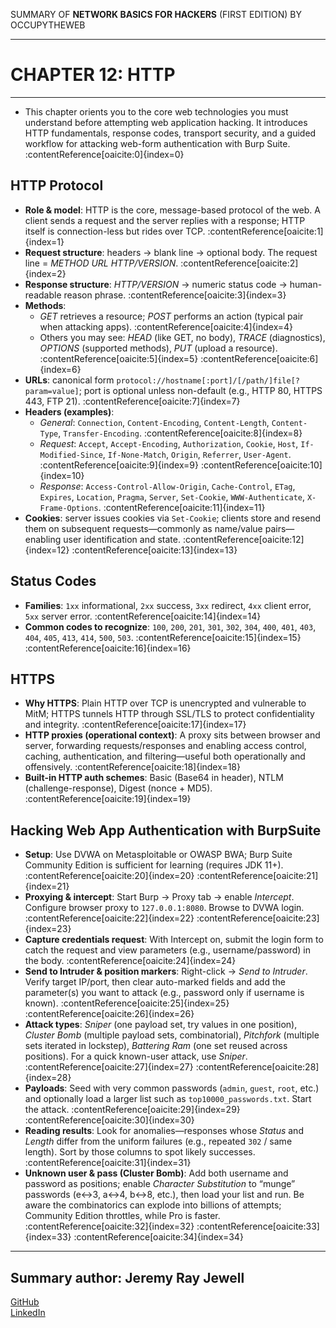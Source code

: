SUMMARY OF 
**NETWORK BASICS FOR HACKERS** 
(FIRST EDITION) BY OCCUPYTHEWEB

---

# CHAPTER 12: HTTP

---

- This chapter orients you to the core web technologies you must understand before attempting web application hacking. It introduces HTTP fundamentals, response codes, transport security, and a guided workflow for attacking web-form authentication with Burp Suite. :contentReference[oaicite:0]{index=0}

## HTTP Protocol

- **Role & model**: HTTP is the core, message-based protocol of the web. A client sends a request and the server replies with a response; HTTP itself is connection-less but rides over TCP. :contentReference[oaicite:1]{index=1}  
- **Request structure**: headers → blank line → optional body. The request line = *METHOD URL HTTP/VERSION*. :contentReference[oaicite:2]{index=2}  
- **Response structure**: *HTTP/VERSION* → numeric status code → human-readable reason phrase. :contentReference[oaicite:3]{index=3}  
- **Methods**:  
  - *GET* retrieves a resource; *POST* performs an action (typical pair when attacking apps). :contentReference[oaicite:4]{index=4}  
  - Others you may see: *HEAD* (like GET, no body), *TRACE* (diagnostics), *OPTIONS* (supported methods), *PUT* (upload a resource). :contentReference[oaicite:5]{index=5} :contentReference[oaicite:6]{index=6}  
- **URLs**: canonical form `protocol://hostname[:port]/[/path/]file[?param=value]`; port is optional unless non-default (e.g., HTTP 80, HTTPS 443, FTP 21). :contentReference[oaicite:7]{index=7}  
- **Headers (examples)**:  
  - *General*: `Connection`, `Content-Encoding`, `Content-Length`, `Content-Type`, `Transfer-Encoding`. :contentReference[oaicite:8]{index=8}  
  - *Request*: `Accept`, `Accept-Encoding`, `Authorization`, `Cookie`, `Host`, `If-Modified-Since`, `If-None-Match`, `Origin`, `Referrer`, `User-Agent`. :contentReference[oaicite:9]{index=9} :contentReference[oaicite:10]{index=10}  
  - *Response*: `Access-Control-Allow-Origin`, `Cache-Control`, `ETag`, `Expires`, `Location`, `Pragma`, `Server`, `Set-Cookie`, `WWW-Authenticate`, `X-Frame-Options`. :contentReference[oaicite:11]{index=11}  
- **Cookies**: server issues cookies via `Set-Cookie`; clients store and resend them on subsequent requests—commonly as name/value pairs—enabling user identification and state. :contentReference[oaicite:12]{index=12} :contentReference[oaicite:13]{index=13}

## Status Codes

- **Families**: `1xx` informational, `2xx` success, `3xx` redirect, `4xx` client error, `5xx` server error. :contentReference[oaicite:14]{index=14}  
- **Common codes to recognize**: `100`, `200`, `201`, `301`, `302`, `304`, `400`, `401`, `403`, `404`, `405`, `413`, `414`, `500`, `503`. :contentReference[oaicite:15]{index=15} :contentReference[oaicite:16]{index=16}

## HTTPS

- **Why HTTPS**: Plain HTTP over TCP is unencrypted and vulnerable to MitM; HTTPS tunnels HTTP through SSL/TLS to protect confidentiality and integrity. :contentReference[oaicite:17]{index=17}  
- **HTTP proxies (operational context)**: A proxy sits between browser and server, forwarding requests/responses and enabling access control, caching, authentication, and filtering—useful both operationally and offensively. :contentReference[oaicite:18]{index=18}  
- **Built-in HTTP auth schemes**: Basic (Base64 in header), NTLM (challenge-response), Digest (nonce + MD5). :contentReference[oaicite:19]{index=19}

## Hacking Web App Authentication with BurpSuite

- **Setup**: Use DVWA on Metasploitable or OWASP BWA; Burp Suite Community Edition is sufficient for learning (requires JDK 11+). :contentReference[oaicite:20]{index=20} :contentReference[oaicite:21]{index=21}  
- **Proxying & intercept**: Start Burp → Proxy tab → enable *Intercept*. Configure browser proxy to `127.0.0.1:8080`. Browse to DVWA login. :contentReference[oaicite:22]{index=22} :contentReference[oaicite:23]{index=23}  
- **Capture credentials request**: With Intercept on, submit the login form to catch the request and view parameters (e.g., username/password) in the body. :contentReference[oaicite:24]{index=24}  
- **Send to Intruder & position markers**: Right-click → *Send to Intruder*. Verify target IP/port, then clear auto-marked fields and add the parameter(s) you want to attack (e.g., password only if username is known). :contentReference[oaicite:25]{index=25} :contentReference[oaicite:26]{index=26}  
- **Attack types**: *Sniper* (one payload set, try values in one position), *Cluster Bomb* (multiple payload sets, combinatorial), *Pitchfork* (multiple sets iterated in lockstep), *Battering Ram* (one set reused across positions). For a quick known-user attack, use *Sniper*. :contentReference[oaicite:27]{index=27} :contentReference[oaicite:28]{index=28}  
- **Payloads**: Seed with very common passwords (`admin`, `guest`, `root`, etc.) and optionally load a larger list such as `top10000_passwords.txt`. Start the attack. :contentReference[oaicite:29]{index=29} :contentReference[oaicite:30]{index=30}  
- **Reading results**: Look for anomalies—responses whose *Status* and *Length* differ from the uniform failures (e.g., repeated `302` / same length). Sort by those columns to spot likely successes. :contentReference[oaicite:31]{index=31}  
- **Unknown user & pass (Cluster Bomb)**: Add both username and password as positions; enable *Character Substitution* to “munge” passwords (e↔3, a↔4, b↔8, etc.), then load your list and run. Be aware the combinatorics can explode into billions of attempts; Community Edition throttles, while Pro is faster. :contentReference[oaicite:32]{index=32} :contentReference[oaicite:33]{index=33} :contentReference[oaicite:34]{index=34}

---

## Summary author: **Jeremy Ray Jewell**
[GitHub](https://github.com/jeremyrayjewell)  
[LinkedIn](https://www.linkedin.com/in/jeremyrayjewell)
